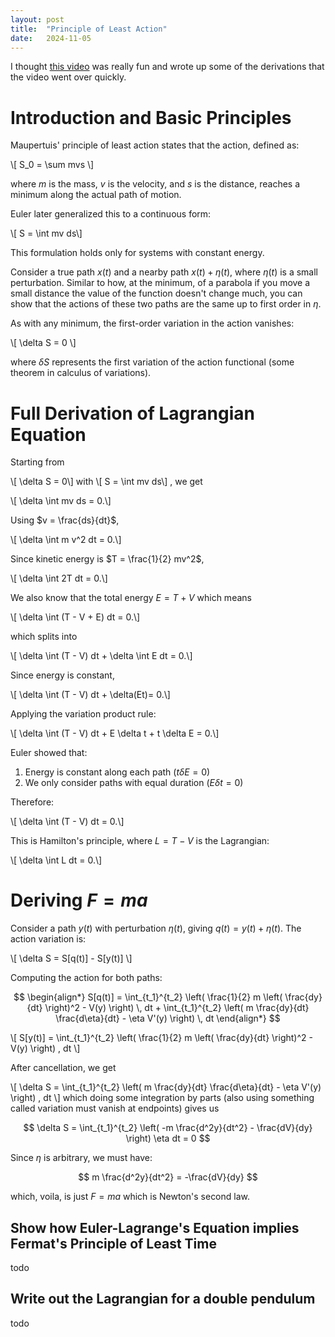 ```yaml
---
layout: post
title:  "Principle of Least Action"
date:   2024-11-05
---
```


I thought [this video](https://www.youtube.com/watch?v=Q10_srZ-pbs) was really fun and wrote up some of the derivations that the video went over quickly.

# Introduction and Basic Principles

Maupertuis' principle of least action states that the action, defined as:

\\[ S_0 = \sum mvs \\]

where $m$ is the mass, $v$ is the velocity, and $s$ is the distance, reaches a minimum along the actual path of motion.

Euler later generalized this to a continuous form:

\\[ S = \int mv ds\\]

This formulation holds only for systems with constant energy.

Consider a true path $x(t)$ and a nearby path $x(t) + \eta(t)$, where $\eta(t)$ is a small perturbation. 
Similar to how, at the minimum, of a parabola if you move a small distance the value of the function doesn't change much, you can show that the actions of these 
two paths are the same up to first order in  $\eta$.

As with any minimum, the first-order variation in the action vanishes:

\\[ \delta S = 0 \\]

where $\delta S$ represents the first variation of the action functional (some theorem in calculus of variations).

# Full Derivation of Lagrangian Equation

Starting from 

\\[ \delta S = 0\\]
with 
\\[ S = \int mv ds\\]
, we get 

\\[ \delta \int mv ds = 0.\\]

Using $v = \frac{ds}{dt}$, 

\\[ \delta \int m v^2 dt = 0.\\]

Since kinetic energy is $T = \frac{1}{2} mv^2$, 

\\[ \delta \int 2T dt = 0.\\]

We also know that the total energy $E = T + V$ which means 

\\[ \delta \int (T - V + E) dt = 0.\\]

which splits into

\\[ \delta \int (T - V) dt + \delta \int E dt = 0.\\]

Since energy is constant, 

\\[ \delta \int (T - V) dt + \delta(Et)= 0.\\]

Applying the variation product rule:

\\[ \delta \int (T - V) dt + E \delta t + t \delta E = 0.\\]

Euler showed that:
1. Energy is constant along each path ($t \delta E = 0$)
2. We only consider paths with equal duration ($E \delta t = 0$)

Therefore:

\\[ \delta \int (T - V) dt = 0.\\]

This is Hamilton's principle, where $L = T - V$ is the Lagrangian:

\\[ \delta \int L dt = 0.\\]

# Deriving $F=ma$

Consider a path $y(t)$ with perturbation $\eta(t)$, giving $q(t) = y(t) + \eta(t)$. The action variation is:

\\[ \delta S = S[q(t)] - S[y(t)] \\]

Computing the action for both paths:

$$
\begin{align*}
S[q(t)] = \int_{t_1}^{t_2} \left( \frac{1}{2} m \left( \frac{dy}{dt} \right)^2 - V(y) \right) \, dt + \int_{t_1}^{t_2} \left( m \frac{dy}{dt} \frac{d\eta}{dt} - \eta V'(y) \right) \, dt
\end{align*}
$$

\\[
S[y(t)] = \int_{t_1}^{t_2} \left( \frac{1}{2} m \left( \frac{dy}{dt} \right)^2 - V(y) \right) \, dt
\\]

After cancellation, we get

\\[
\delta S = \int_{t_1}^{t_2} \left( m \frac{dy}{dt} \frac{d\eta}{dt} - \eta V'(y) \right) \, dt
\\]
which doing some integration by parts (also using something called variation must vanish at endpoints) gives us 

$$
\delta S = \int_{t_1}^{t_2} \left( -m \frac{d^2y}{dt^2} - \frac{dV}{dy} \right) \eta dt = 0
$$

Since $\eta$ is arbitrary, we must have:

$$
m \frac{d^2y}{dt^2} = -\frac{dV}{dy}
$$

which, voila, is just  $F = ma$  which is Newton's second law. 

## Show how Euler-Lagrange's Equation implies Fermat's Principle of Least Time
todo
## Write out the Lagrangian for a double pendulum
todo